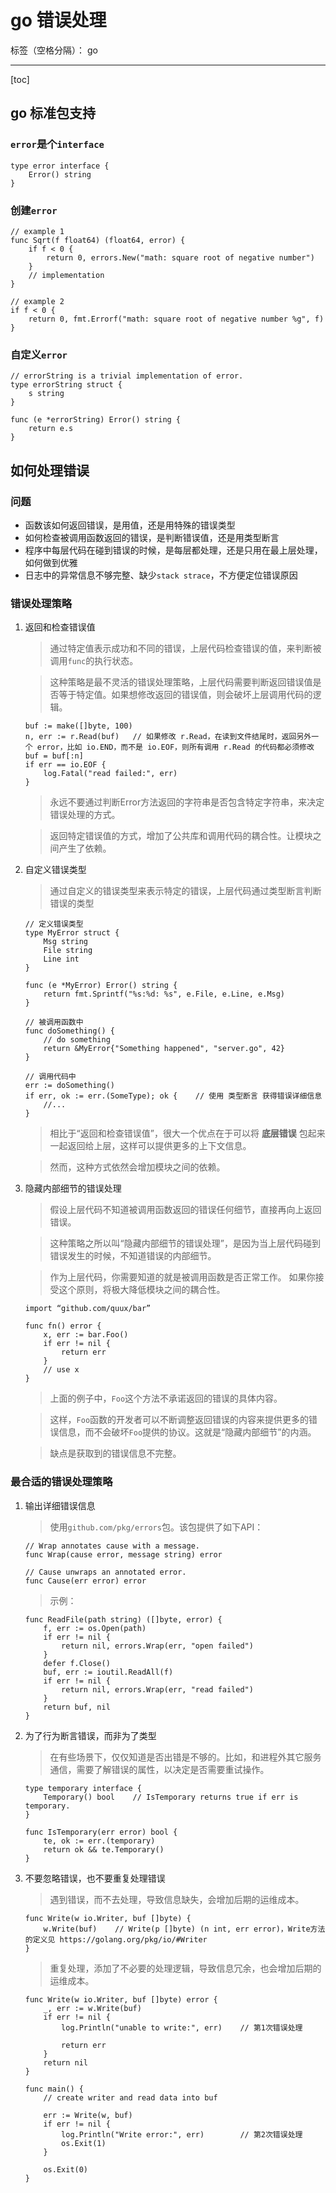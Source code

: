 # go 错误处理

标签（空格分隔）： go

---

[toc]

## go 标准包支持

### `error`是个`interface`

```
type error interface {
    Error() string
}
```

### 创建`error`

```
// example 1
func Sqrt(f float64) (float64, error) {
    if f < 0 {
        return 0, errors.New("math: square root of negative number")
    }
    // implementation
}

// example 2
if f < 0 {
    return 0, fmt.Errorf("math: square root of negative number %g", f)
}
```
### 自定义`error`

```
// errorString is a trivial implementation of error.
type errorString struct {
    s string
}

func (e *errorString) Error() string {
    return e.s
}
```

## 如何处理错误

### 问题

- 函数该如何返回错误，是用值，还是用特殊的错误类型
- 如何检查被调用函数返回的错误，是判断错误值，还是用类型断言
- 程序中每层代码在碰到错误的时候，是每层都处理，还是只用在最上层处理，如何做到优雅
- 日志中的异常信息不够完整、缺少`stack strace`，不方便定位错误原因

### 错误处理策略

1. 返回和检查错误值
    > 通过特定值表示成功和不同的错误，上层代码检查错误的值，来判断被调用`func`的执行状态。
    
    > 这种策略是最不灵活的错误处理策略，上层代码需要判断返回错误值是否等于特定值。如果想修改返回的错误值，则会破坏上层调用代码的逻辑。
    ```
    buf := make([]byte, 100)
    n, err := r.Read(buf)   // 如果修改 r.Read，在读到文件结尾时，返回另外一个 error，比如 io.END，而不是 io.EOF，则所有调用 r.Read 的代码都必须修改
    buf = buf[:n]
    if err == io.EOF {
        log.Fatal("read failed:", err)
    }
    ```
    > 永远不要通过判断Error方法返回的字符串是否包含特定字符串，来决定错误处理的方式。
    
    > 返回特定错误值的方式，增加了公共库和调用代码的耦合性。让模块之间产生了依赖。

1. 自定义错误类型
    > 通过自定义的错误类型来表示特定的错误，上层代码通过类型断言判断错误的类型
    ```
    // 定义错误类型
    type MyError struct {
        Msg string
        File string
        Line int
    }
    
    func (e *MyError) Error() string {
        return fmt.Sprintf("%s:%d: %s", e.File, e.Line, e.Msg)
    }
    
    // 被调用函数中
    func doSomething() {
        // do something
        return &MyError{"Something happened", "server.go", 42}
    }
    
    // 调用代码中
    err := doSomething()
    if err, ok := err.(SomeType); ok {    // 使用 类型断言 获得错误详细信息
        //...
    }
    ```
    > 相比于“返回和检查错误值”，很大一个优点在于可以将 **底层错误** 包起来一起返回给上层，这样可以提供更多的上下文信息。
    
    > 然而，这种方式依然会增加模块之间的依赖。

1. 隐藏内部细节的错误处理
    > 假设上层代码不知道被调用函数返回的错误任何细节，直接再向上返回错误。
    
    > 这种策略之所以叫“隐藏内部细节的错误处理”，是因为当上层代码碰到错误发生的时候，不知道错误的内部细节。
    
    > 作为上层代码，你需要知道的就是被调用函数是否正常工作。 如果你接受这个原则，将极大降低模块之间的耦合性。
    
    ```
    import “github.com/quux/bar”
    
    func fn() error {
        x, err := bar.Foo()
        if err != nil {
            return err
        }
        // use x
    }
    ```
    > 上面的例子中，`Foo`这个方法不承诺返回的错误的具体内容。
    
    > 这样，`Foo`函数的开发者可以不断调整返回错误的内容来提供更多的错误信息，而不会破坏`Foo`提供的协议。这就是“隐藏内部细节”的内涵。
    
    > 缺点是获取到的错误信息不完整。

### 最合适的错误处理策略

1. 输出详细错误信息
    > 使用`github.com/pkg/errors`包。该包提供了如下API：
    
    ```
    // Wrap annotates cause with a message.
    func Wrap(cause error, message string) error
    
    // Cause unwraps an annotated error.
    func Cause(err error) error
    ```
    > 示例：

    ```
    func ReadFile(path string) ([]byte, error) {
    	f, err := os.Open(path)
    	if err != nil {
    		return nil, errors.Wrap(err, "open failed")
    	}
    	defer f.Close()
    	buf, err := ioutil.ReadAll(f)
    	if err != nil {
    		return nil, errors.Wrap(err, "read failed")
    	}
    	return buf, nil
    }
    ```
    
1. 为了行为断言错误，而非为了类型
    > 在有些场景下，仅仅知道是否出错是不够的。比如，和进程外其它服务通信，需要了解错误的属性，以决定是否需要重试操作。
    ```
    type temporary interface {
        Temporary() bool    // IsTemporary returns true if err is temporary.
    }
    
    func IsTemporary(err error) bool {
        te, ok := err.(temporary)
        return ok && te.Temporary()
    }
    ```
    
1. 不要忽略错误，也不要重复处理错误
    > 遇到错误，而不去处理，导致信息缺失，会增加后期的运维成本。

    ```
    func Write(w io.Writer, buf []byte) {
        w.Write(buf)    // Write(p []byte) (n int, err error)，Write方法的定义见 https://golang.org/pkg/io/#Writer
    }
    ```
    > 重复处理，添加了不必要的处理逻辑，导致信息冗余，也会增加后期的运维成本。
    
    ```
    func Write(w io.Writer, buf []byte) error {
        _, err := w.Write(buf)
        if err != nil {
            log.Println("unable to write:", err)    // 第1次错误处理
    
            return err
        }
        return nil
    }
    
    func main() {
        // create writer and read data into buf
    
        err := Write(w, buf)
        if err != nil {
            log.Println("Write error:", err)        // 第2次错误处理
            os.Exit(1)
        }
    
        os.Exit(0)
    }
    ```